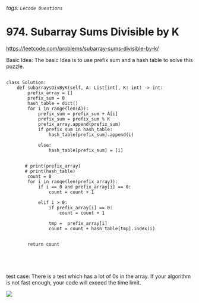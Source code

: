 ###### tags: `Lecode Questions`

# 974. Subarray Sums Divisible by K

https://leetcode.com/problems/subarray-sums-divisible-by-k/

Basic Idea: The basic Idea is to use prefix sum and a hash table to solve this puzzle.  



```python=

class Solution:
    def subarraysDivByK(self, A: List[int], K: int) -> int:
        prefix_array = []
        prefix_sum = 0
        hash_table = dict()
        for i in range(len(A)):
            prefix_sum = prefix_sum + A[i]
            prefix_sum = prefix_sum % K
            prefix_array.append(prefix_sum)
            if prefix_sum in hash_table:
                hash_table[prefix_sum].append(i)
                
            else:
                hash_table[prefix_sum] = [i]
                
            
       # print(prefix_array)
       # print(hash_table)
        count = 0 
        for i in range(len(prefix_array)):
            if i == 0 and prefix_array[i] == 0:
                count = count + 1
            
            elif i > 0:
                if prefix_array[i] == 0:
                    count = count + 1
                
                tmp =  prefix_array[i]
                count = count + hash_table[tmp].index(i)

                   
        return count





```

test case:
There is a test which has a lot of 0s in the array. If your algorithm is not fast enough, your code will exceed the time limit.

![](https://i.imgur.com/1Ir23lM.png)

